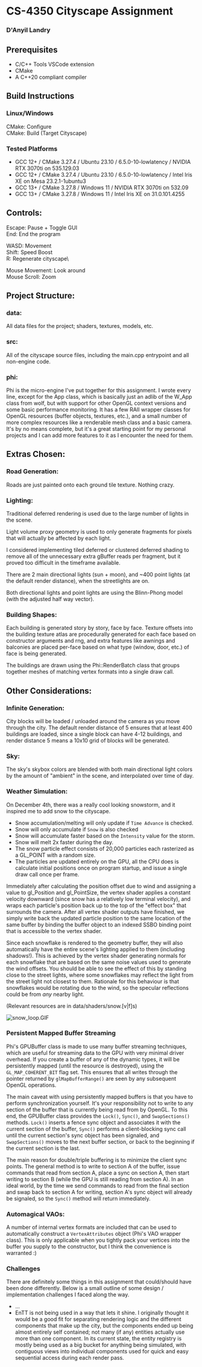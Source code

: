 # CS-4350 Cityscape Assignment

### D'Anyil Landry

## Prerequisites

- C/C++ Tools VSCode extension
- CMake
- A C++20 compliant compiler

## Build Instructions

### Linux/Windows

CMake: Configure\
CMake: Build (Target Cityscape)

### Tested Platforms

- GCC 12+ / CMake 3.27.4 / Ubuntu 23.10 / 6.5.0-10-lowlatency / NVIDIA RTX 3070ti on 535.129.03
- GCC 12+ / CMake 3.27.4 / Ubuntu 23.10 / 6.5.0-10-lowlatency / Intel Iris XE on Mesa 23.2.1-1ubuntu3
- GCC 13+ / CMake 3.27.8 / Windows 11 / NVIDIA RTX 3070ti on 532.09
- GCC 13+ / CMake 3.27.8 / Windows 11 / Intel Iris XE on 31.0.101.4255

## Controls:

Escape: Pause + Toggle GUI\
End: End the program

WASD: Movement\
Shift: Speed Boost\
R: Regenerate cityscape\

Mouse Movement: Look around\
Mouse Scroll: Zoom

## Project Structure:

### data:

All data files for the project; shaders, textures, models, etc.

### src:

All of the cityscape source files, including the main.cpp entrypoint and all non-engine code.

### phi:

Phi is the micro-engine I've put together for this assignment. I wrote every line, except for the App class, which is basically just an adlib of the W_App class from wolf, but with support for other OpenGL context versions and some basic performance monitoring. It has a few RAII wrapper classes for OpenGL resources (buffer objects, textures, etc.), and a small number of more complex resources like a renderable mesh class and a basic camera. It's by no means complete, but it's a great starting point for my personal projects and I can add more features to it as I encounter the need for them.

## Extras Chosen:

### Road Generation:

Roads are just painted onto each ground tile texture. Nothing crazy.

### Lighting:

Traditional deferred rendering is used due to the large number of lights in the scene.

Light volume proxy geometry is used to only generate fragments for pixels that will actually be affected by each light.

I considered implementing tiled deferred or clustered deferred shading to remove all of the unnecessary extra gBuffer reads per fragment, but it proved too difficult in the timeframe available.

There are 2 main directional lights (sun + moon), and ~400 point lights (at the default render distance), when the streetlights are on.

Both directional lights and point lights are using the Blinn-Phong model (with the adjusted half way vector).

### Building Shapes:

Each building is generated story by story, face by face. Texture offsets into the building texture atlas are procedurally generated for each face based on constructor arguments and rng, and extra features like awnings and balconies are placed per-face based on what type (window, door, etc.) of face is being generated.

The buildings are drawn using the Phi::RenderBatch class that groups together meshes of matching vertex formats into a single draw call.

## Other Considerations:

### Infinite Generation:

City blocks will be loaded / unloaded around the camera as you move through the city. The default render distance of 5 ensures that at least 400 buildings are loaded, since a single block can have 4-12 buildings, and render distance 5 means a 10x10 grid of blocks will be generated.

### Sky:

The sky's skybox colors are blended with both main directional light colors by the amount of "ambient" in the scene, and interpolated over time of day.

### Weather Simulation:

On December 4th, there was a really cool looking snowstorm, and it inspired me to add snow to the cityscape.

- Snow accumulation/melting will only update if `Time Advance` is checked.
- Snow will only accumulate if `Snow` is also checked
- Snow will accumulate faster based on the `Intensity` value for the storm.
- Snow will melt 2x faster during the day.
- The snow particle effect consists of 20,000 particles each rasterized as a GL_POINT with a random size.
- The particles are updated entirely on the GPU, all the CPU does is calculate initial positions once on program startup, and issue a single draw call once per frame.

Immediately after calculating the position offset due to wind and assigning a value to gl_Position and gl_PointSize, the vertex shader applies a constant velocity downward (since snow has a relatively low terminal velocity), and wraps each particle's position back up to the top of the "effect box" that surrounds the camera. After all vertex shader outputs have finished, we simply write back the updated particle position to the same location of the same buffer by binding the buffer object to an indexed SSBO binding point that is accessible to the vertex shader.

Since each snowflake is rendered to the geometry buffer, they will also automatically have the entire scene's lighting applied to them (including shadows!). This is achieved by the vertex shader generating normals for each snowflake that are based on the same noise values used to generate the wind offsets. You should be able to see the effect of this by standing close to the street lights, where some snowflakes may reflect the light from the street light not closest to them. Rationale for this behaviour is that snowflakes would be rotating due to the wind, so the specular reflections could be from *any* nearby light.

(Relevant resources are in data/shaders/snow.[v|f]s)

![snow_loop.GIF](https://github.com/Chestnut45/cityscape/blob/main/snow_loop.GIF)

### Persistent Mapped Buffer Streaming

Phi's GPUBuffer class is made to use many buffer streaming techniques, which are useful for streaming data to the GPU with very minimal driver overhead. If you create a buffer of any of the dynamic types, it will be persistently mapped (until the resource is destroyed), using the `GL_MAP_COHERENT_BIT` flag set. This ensures that all writes through the pointer returned by `glMapBufferRange()` are seen by any subsequent OpenGL operations.

The main caveat with using persistently mapped buffers is that you have to perform synchronization yourself. It's your responsibility not to write to any section of the buffer that is currently being read from by OpenGL. To this end, the GPUBuffer class provides the `Lock()`, `Sync()`, and `SwapSections()` methods. `Lock()` inserts a fence sync object and associates it with the current section of the buffer, `Sync()` performs a client-blocking sync call until the current section's sync object has been signaled, and `SwapSections()` moves to the next buffer section, or back to the beginning if the current section is the last.

The main reason for double/triple buffering is to minimize the client sync points. The general method is to write to section A of the buffer, issue commands that read from section A, place a sync on section A, then start writing to section B (while the GPU is still reading from section A). In an ideal world, by the time we send commands to read from the final section and swap back to section A for writing, section A's sync object will already be signaled, so the `Sync()` method will return immediately.

### Automagical VAOs:

A number of internal vertex formats are included that can be used to automatically construct a `VertexAttributes` object (Phi's VAO wrapper class). This is only applicable when you tightly pack your vertices into the buffer you supply to the constructor, but I think the convenience is warranted :)

### Challenges

There are definitely some things in this assignment that could/should have been done differently. Below is a small outline of some design / implementation challenges I faced along the way.

- ...
- EnTT is not being used in a way that lets it shine. I originally thought it would be a good fit for separating rendering logic and the different components that make up the city, but the components ended up being almost entirely self contained; not many (if any) entities actually use more than one component. In its current state, the entity registry is mostly being used as a big bucket for anything being simulated, with contiguous views into individual components used for quick and easy sequential access during each render pass.